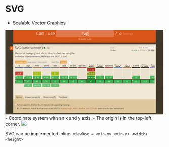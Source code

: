 # SVG
- Scalable Vector Graphics

<img src="https://github.com/LydiaWozniak/SVG_Animations/blob/master/Screen%20Shot%202018-11-09%20at%2015.16.44.png" width="500">
- Coordinate system with an x and y axis.
-	The origin is in the top-left corner.

<img src="https://d33wubrfki0l68.cloudfront.net/fedcd70d34fc3a5dea2369e727b6a8e7081de43b/3496e/images/initial-coordinate-systems.jpg" width="500">


SVG can be implemented inline.
`viewBox = <min-x> <min-y> <width> <height>`
